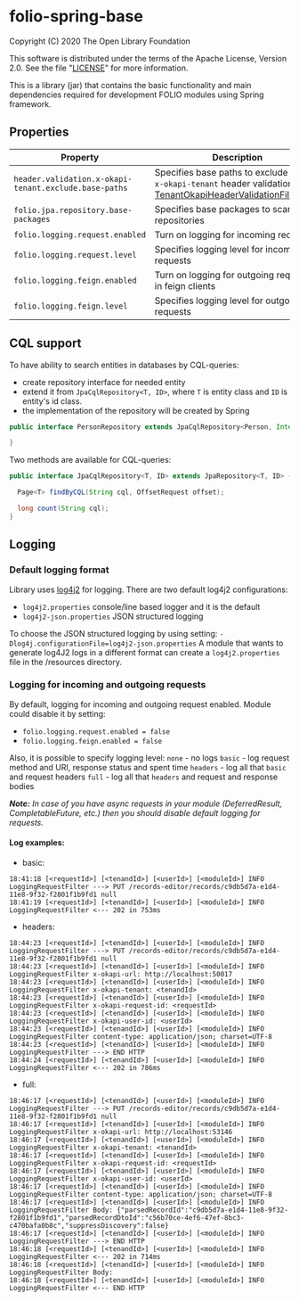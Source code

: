 # folio-spring-base

Copyright (C) 2020 The Open Library Foundation

This software is distributed under the terms of the Apache License,
Version 2.0. See the file "[LICENSE](LICENSE)" for more information.

This is a library (jar) that contains the basic functionality and main dependencies required for development FOLIO modules using Spring framework.

## Properties

| Property | Description | Default | Example |
| -------- | ----------- | --------| --------|
| `header.validation.x-okapi-tenant.exclude.base-paths` | Specifies base paths to exclude form `x-okapi-tenant` header validation.  See [TenantOkapiHeaderValidationFilter.java](src/main/java/org/folio/spring/filter/TenantOkapiHeaderValidationFilter.java) | `/admin` | `/admin,/swagger-ui` |
| `folio.jpa.repository.base-packages` | Specifies base packages to scan for repositories  | `org.folio.*` | `org.folio.qm.dao` |
| `folio.logging.request.enabled` | Turn on logging for incoming requests | `true` | `true or false` |
| `folio.logging.request.level` | Specifies logging level for incoming requests | `basic` | `none, basic, headers, full` |
| `folio.logging.feign.enabled` | Turn on logging for outgoing requests in feign clients  | `true` | `true or false` |
| `folio.logging.feign.level` | Specifies logging level for outgoing requests  | `basic` | `none, basic, headers, full` |

## CQL support
To have ability to search entities in databases by CQL-queries:
 * create repository interface for needed entity 
 * extend it from `JpaCqlRepository<T, ID>`, where `T` is entity class and `ID` is entity's id class.
 * the implementation of the repository will be created by Spring
```java
public interface PersonRepository extends JpaCqlRepository<Person, Integer> {

}
```

Two methods are available for CQL-queries:
```java
public interface JpaCqlRepository<T, ID> extends JpaRepository<T, ID> {

  Page<T> findByCQL(String cql, OffsetRequest offset);

  long count(String cql);
}
```

## Logging
### Default logging format
Library uses [log4j2](https://logging.apache.org/log4j/2.x/) for logging. There are two default log4j2 configurations:
* `log4j2.properties` console/line based logger and it is the default
* `log4j2-json.properties` JSON structured logging
  
To choose the JSON structured logging by using setting: `-Dlog4j.configurationFile=log4j2-json.properties`
A module that wants to generate log4J2 logs in a different format can create a `log4j2.properties` file in the /resources directory.

### Logging for incoming and outgoing requests
By default, logging for incoming and outgoing request enabled. Module could disable it by setting: 
* `folio.logging.request.enabled = false`
* `folio.logging.feign.enabled = false`

Also, it is possible to specify logging level:
`none` - no logs
`basic` - log request method and URI, response status and spent time
`headers` - log all that `basic` and request headers
`full` - log all that `headers` and request and response bodies

***Note:*** *In case of you have async requests in your module (DeferredResult, CompletableFuture, etc.) then you should disable default logging for requests.* 
#### Log examples:
* basic:
```text
18:41:18 [<requestId>] [<tenandId>] [<userId>] [<moduleId>] INFO  LoggingRequestFilter ---> PUT /records-editor/records/c9db5d7a-e1d4-11e8-9f32-f2801f1b9fd1 null
18:41:19 [<requestId>] [<tenandId>] [<userId>] [<moduleId>] INFO  LoggingRequestFilter <--- 202 in 753ms
```
* headers:
```text
18:44:23 [<requestId>] [<tenandId>] [<userId>] [<moduleId>] INFO  LoggingRequestFilter ---> PUT /records-editor/records/c9db5d7a-e1d4-11e8-9f32-f2801f1b9fd1 null
18:44:23 [<requestId>] [<tenandId>] [<userId>] [<moduleId>] INFO  LoggingRequestFilter x-okapi-url: http://localhost:50017
18:44:23 [<requestId>] [<tenandId>] [<userId>] [<moduleId>] INFO  LoggingRequestFilter x-okapi-tenant: <tenandId>
18:44:23 [<requestId>] [<tenandId>] [<userId>] [<moduleId>] INFO  LoggingRequestFilter x-okapi-request-id: <requestId>
18:44:23 [<requestId>] [<tenandId>] [<userId>] [<moduleId>] INFO  LoggingRequestFilter x-okapi-user-id: <userId>
18:44:23 [<requestId>] [<tenandId>] [<userId>] [<moduleId>] INFO  LoggingRequestFilter content-type: application/json; charset=UTF-8
18:44:23 [<requestId>] [<tenandId>] [<userId>] [<moduleId>] INFO  LoggingRequestFilter ---> END HTTP
18:44:24 [<requestId>] [<tenandId>] [<userId>] [<moduleId>] INFO  LoggingRequestFilter <--- 202 in 786ms
```
* full:
```text
18:46:17 [<requestId>] [<tenandId>] [<userId>] [<moduleId>] INFO  LoggingRequestFilter ---> PUT /records-editor/records/c9db5d7a-e1d4-11e8-9f32-f2801f1b9fd1 null
18:46:17 [<requestId>] [<tenandId>] [<userId>] [<moduleId>] INFO  LoggingRequestFilter x-okapi-url: http://localhost:53146
18:46:17 [<requestId>] [<tenandId>] [<userId>] [<moduleId>] INFO  LoggingRequestFilter x-okapi-tenant: <tenandId>
18:46:17 [<requestId>] [<tenandId>] [<userId>] [<moduleId>] INFO  LoggingRequestFilter x-okapi-request-id: <requestId>
18:46:17 [<requestId>] [<tenandId>] [<userId>] [<moduleId>] INFO  LoggingRequestFilter x-okapi-user-id: <userId>
18:46:17 [<requestId>] [<tenandId>] [<userId>] [<moduleId>] INFO  LoggingRequestFilter content-type: application/json; charset=UTF-8
18:46:17 [<requestId>] [<tenandId>] [<userId>] [<moduleId>] INFO  LoggingRequestFilter Body: {"parsedRecordId":"c9db5d7a-e1d4-11e8-9f32-f2801f1b9fd1","parsedRecordDtoId":"c56b70ce-4ef6-47ef-8bc3-c470bafa0b8c","suppressDiscovery":false}
18:46:17 [<requestId>] [<tenandId>] [<userId>] [<moduleId>] INFO  LoggingRequestFilter ---> END HTTP
18:46:18 [<requestId>] [<tenandId>] [<userId>] [<moduleId>] INFO  LoggingRequestFilter <--- 202 in 714ms
18:46:18 [<requestId>] [<tenandId>] [<userId>] [<moduleId>] INFO  LoggingRequestFilter Body: 
18:46:18 [<requestId>] [<tenandId>] [<userId>] [<moduleId>] INFO  LoggingRequestFilter <--- END HTTP
```